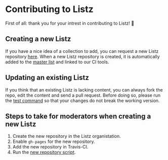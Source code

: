 # Contributing to Listz

First of all: thank you for your intrest in contributing to Listz! 🎉

## Creating a new Listz

If you have a nice idea of a collection to add, you can request a new Listz repository [here](https://github.com/listz/listz/issues/new?template=request-a-new-listz-repository.md). When a new Listz repository is created, it is automatically added to the [master list](https://github.com/listz/listz-all) and linked to our CI tools.

## Updating an existing Listz

If you think that an existing Listz is lacking content, you can always fork the repo, edit the content and send a pull request. Before doing so, please run the [test command](https://github.com/listz/listz-template#how-to-use) so that your changes do not break the working version.

## Steps to take for moderators when creating a new Listz

1. Create the new repository in the Listz organistation.
2. Enable `gh-pages` for the new repository.
3. Add the new repository in Travis-CI.
4. Run the [new repository script](https://github.com/listz/listz-template/blob/master/new.sh).
